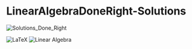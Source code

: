 # LinearAlgebraDoneRight-Solutions

![Solutions_Done_Right](https://github.com/user-attachments/assets/5d8e76c8-44a9-4364-adf4-a322a0fcce99)

![LaTeX](https://img.shields.io/badge/language-LaTeX-blue)
![Linear Algebra](https://img.shields.io/badge/topic-linear_algebra-brightgreen)


